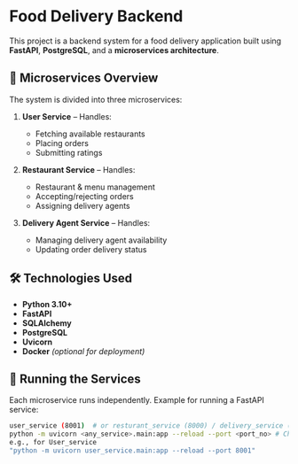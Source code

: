 # Food Delivery Backend

This project is a backend system for a food delivery application built using **FastAPI**, **PostgreSQL**, and a **microservices architecture**.

## 🧩 Microservices Overview

The system is divided into three microservices:

1. **User Service** – Handles:
   - Fetching available restaurants
   - Placing orders
   - Submitting ratings

2. **Restaurant Service** – Handles:
   - Restaurant & menu management
   - Accepting/rejecting orders
   - Assigning delivery agents

3. **Delivery Agent Service** – Handles:
   - Managing delivery agent availability
   - Updating order delivery status

## 🛠️ Technologies Used

- **Python 3.10+**
- **FastAPI**
- **SQLAlchemy**
- **PostgreSQL**
- **Uvicorn**
- **Docker** *(optional for deployment)*

## 🚀 Running the Services

Each microservice runs independently. Example for running a FastAPI service:

```bash
user_service (8001)  # or resturant_service (8000) / delivery_service (8002)
python -m uvicorn <any_service>.main:app --reload --port <port_no> # Change port per service
e.g., for User_service
"python -m uvicorn user_service.main:app --reload --port 8001"

